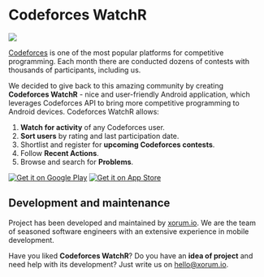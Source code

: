 # Codeforces WatchR

![](https://user-images.githubusercontent.com/11427267/75924018-7fade780-5e66-11ea-9fa6-7a3ca62a9b46.png)

[Codeforces](https://codeforces.com/) is one of the most popular platforms for competitive programming. Each month there are conducted dozens of contests with thousands of participants, including us.

We decided to give back to this amazing community by creating **Codeforces WatchR** - nice and user-friendly Android application, which leverages Codeforces API to bring more competitive programming to Android devices. Codeforces WatchR allows:
1. **Watch for activity** of any Codeforces user.
2. **Sort users** by rating and last participation date.
3. Shortlist and register for **upcoming Codeforces contests**.
4. Follow **Recent Actions**.
5. Browse and search for **Problems**.

<a href='https://play.google.com/store/apps/details?id=com.bogdan.codeforceswatcher&pcampaignid=MKT-Other-global-all-co-prtnr-py-PartBadge-Mar2515-1'><img alt='Get it on Google Play' src='https://user-images.githubusercontent.com/11427267/75923897-483f3b00-5e66-11ea-8ec7-e86887afea51.png'></a>
<a href='https://apps.apple.com/us/app/codeforces-watchr-contests/id1495591299'><img alt='Get it on App Store' src='https://user-images.githubusercontent.com/11427267/75923896-47a6a480-5e66-11ea-87c1-3ec73ebcf7a5.png'></a>

## Development and maintenance

Project has been developed and maintained by [xorum.io](http://bit.ly/xorum_source_gh_cw). We are the team of seasoned software engineers with an extensive experience in mobile development.

Have you liked **Codeforces WatchR**? Do you have an **idea of project** and need help with its development? Just write us on hello@xorum.io.
